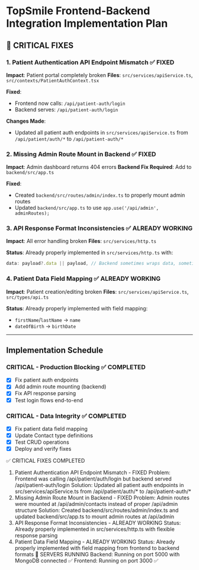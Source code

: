 # TopSmile Frontend-Backend Integration Implementation Plan

## 🚨 CRITICAL FIXES

### 1. Patient Authentication API Endpoint Mismatch ✅ FIXED
**Impact**: Patient portal completely broken
**Files**: `src/services/apiService.ts`, `src/contexts/PatientAuthContext.tsx`

**Fixed**:
- Frontend now calls: `/api/patient-auth/login`
- Backend serves: `/api/patient-auth/login`

**Changes Made**:
- Updated all patient auth endpoints in `src/services/apiService.ts` from `/api/patient/auth/*` to `/api/patient-auth/*`

### 2. Missing Admin Route Mount in Backend ✅ FIXED
**Impact**: Admin dashboard returns 404 errors
**Backend Fix Required**: Add to `backend/src/app.ts`

**Fixed**:
- Created `backend/src/routes/admin/index.ts` to properly mount admin routes
- Updated `backend/src/app.ts` to use `app.use('/api/admin', adminRoutes);`

### 3. API Response Format Inconsistencies ✅ ALREADY WORKING
**Impact**: All error handling broken
**Files**: `src/services/http.ts`

**Status**: Already properly implemented in `src/services/http.ts` with:
```typescript
data: payload?.data || payload, // Backend sometimes wraps data, sometimes not
```

### 4. Patient Data Field Mapping ✅ ALREADY WORKING
**Impact**: Patient creation/editing broken
**Files**: `src/services/apiService.ts`, `src/types/api.ts`

**Status**: Already properly implemented with field mapping:
- `firstName`/`lastName` → `name`
- `dateOfBirth` → `birthDate`

---

## Implementation Schedule

### CRITICAL - Production Blocking ✅ COMPLETED
- [x] Fix patient auth endpoints
- [x] Add admin route mounting (backend)
- [x] Fix API response parsing
- [x] Test login flows end-to-end

### CRITICAL - Data Integrity ✅ COMPLETED
- [x] Fix patient data field mapping
- [x] Update Contact type definitions
- [x] Test CRUD operations
- [x] Deploy and verify fixes

✅ CRITICAL FIXES COMPLETED
1. Patient Authentication API Endpoint Mismatch - FIXED
Problem: Frontend was calling /api/patient/auth/login but backend served /api/patient-auth/login
Solution: Updated all patient auth endpoints in src/services/apiService.ts from /api/patient/auth/* to /api/patient-auth/*
2. Missing Admin Route Mount in Backend - FIXED
Problem: Admin routes were mounted at /api/admin/contacts instead of proper /api/admin structure
Solution: Created backend/src/routes/admin/index.ts and updated backend/src/app.ts to mount admin routes at /api/admin
3. API Response Format Inconsistencies - ALREADY WORKING
Status: Already properly implemented in src/services/http.ts with flexible response parsing
4. Patient Data Field Mapping - ALREADY WORKING
Status: Already properly implemented with field mapping from frontend to backend formats
🚀 SERVERS RUNNING
Backend: Running on port 5000 with MongoDB connected ✅
Frontend: Running on port 3000 ✅
